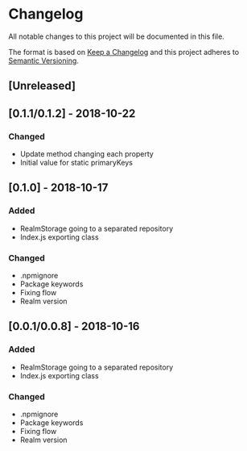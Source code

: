 # Changelog
All notable changes to this project will be documented in this file.

The format is based on [Keep a Changelog](http://keepachangelog.com/en/1.0.0/)
and this project adheres to [Semantic Versioning](http://semver.org/spec/v2.0.0.html).

## [Unreleased]

## [0.1.1/0.1.2] - 2018-10-22
### Changed
- Update method changing each property
- Initial value for static primaryKeys

## [0.1.0] - 2018-10-17
### Added
- RealmStorage going to a separated repository
- Index.js exporting class
### Changed
- .npmignore
- Package keywords
- Fixing flow
- Realm version

## [0.0.1/0.0.8] - 2018-10-16
### Added
- RealmStorage going to a separated repository
- Index.js exporting class
### Changed
- .npmignore
- Package keywords
- Fixing flow
- Realm version
